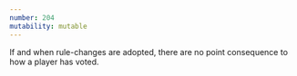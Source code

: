 ```yaml
---
number: 204
mutability: mutable
---
```


If and when rule-changes are adopted, there are no point consequence to how a player has voted.

